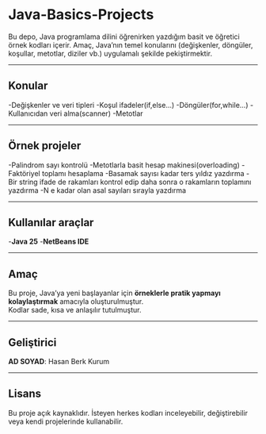 # Java-Basics-Projects
Bu depo, Java programlama dilini öğrenirken yazdığım basit ve öğretici örnek kodları içerir.
Amaç, Java’nın temel konularını (değişkenler, döngüler, koşullar, metotlar, diziler vb.) uygulamalı şekilde pekiştirmektir.

---

## Konular
-Değişkenler ve veri tipleri
-Koşul ifadeler(if,else...)
-Döngüler(for,while...)
-Kullanıcıdan veri alma(scanner)
-Metotlar

---

## Örnek projeler
-Palindrom sayı kontrolü
-Metotlarla basit hesap makinesi(overloading)
-Faktöriyel toplamı hesaplama
-Basamak sayısı kadar ters yıldız yazdırma
-Bir string ifade de rakamları kontrol edip daha sonra o rakamların toplamını yazdırma 
-N e kadar olan asal sayıları sırayla yazdırma

---

## Kullanılar araçlar
-**Java 25**
-**NetBeans IDE**

---

## Amaç
Bu proje, Java’ya yeni başlayanlar için **örneklerle pratik yapmayı kolaylaştırmak** amacıyla oluşturulmuştur.  
Kodlar sade, kısa ve anlaşılır tutulmuştur.  

---
## Geliştirici
**AD SOYAD**: Hasan Berk Kurum

---

## Lisans
Bu proje açık kaynaklıdır. İsteyen herkes kodları inceleyebilir, değiştirebilir veya kendi projelerinde kullanabilir.

